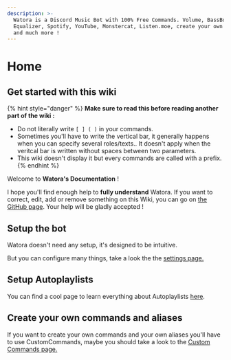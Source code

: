 ```yaml
---
description: >-
  Watora is a Discord Music Bot with 100% Free Commands. Volume, BassBoost,
  Equalizer, Spotify, YouTube, Monstercat, Listen.moe, create your own commands
  and much more !
---
```


# Home

## Get started with this wiki

{% hint style="danger" %}
 **Make sure to read this before reading another part of the wiki :**

* Do not literally write `[ ] ( )` in your commands. 
* Sometimes you'll have to write the vertical bar, it generally happens when you can specify several roles/texts.. It doesn't apply when the veritcal bar is written without spaces between two parameters.
* This wiki doesn't display it but every commands are called with a prefix.
{% endhint %}

Welcome to **Watora's Documentation** !

I hope you'll find enough help to **fully understand** Watora. If you want to correct, edit, add or remove something on this Wiki, you can go on [the GitHub page](https://github.com/Zenrac/watora-doc). Your help will be gladly accepted ! 

## Setup the bot

Watora doesn't need any setup, it's designed to be intuitive.

But you can configure many things, take a look the the [settings page.](configuration/settings.md)

## Setup Autoplaylists

You can find a cool page to learn everything about Autoplaylists [here](features/autoplaylists.md).

## Create your own commands and aliases

If you want to create your own commands and your own aliases you'll have to use CustomCommands, maybe you should take a look to the [Custom Commands page.](features/custom-commands-1.md)

